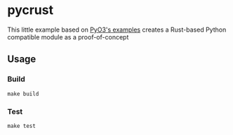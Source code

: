 # pycrust
This little example based on [PyO3's examples](https://github.com/PyO3/pyo3) creates a Rust-based Python compatible module as a proof-of-concept

## Usage

### Build
`make build`

### Test
`make test`
